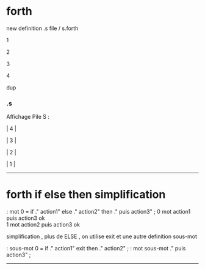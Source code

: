 # forth
new definition .s  file /  s.forth

<p>1</p>
<p>2</p>
<p>3</p>
<p>4</p>

dup


<h3>.s</h3> 
 
 Affichage Pile S : 

<p>| 4 |</p>
<p>| 3 |</p>
<p>| 2 |</p>
<p>| 1 |</p>

------------------------------------------------------------------------------



# forth if  else then  simplification
: mot 0 = if ." action1" else ." action2" then ."   puis action3" ;
0 mot action1  puis action3 ok                                     
1 mot action2  puis action3 ok



simplification , plus de ELSE , on utilise exit  et une autre definition sous-mot

: sous-mot 0 = if ." action1" exit then ."  action2" ;
: mot sous-mot ."   puis action3" ;




------------------------------------------------------------------------------


